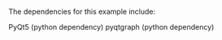 The dependencies for this example include:

PyQt5  (python dependency)
pyqtgraph  (python dependency)
